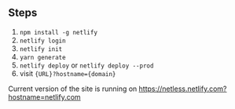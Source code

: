 ## Steps
1. `npm install -g netlify`
2. `netlify login`
3. `netlify init`
4. `yarn generate`
5. `netlify deploy` or `netlify deploy --prod`
6. visit `{URL}?hostname={domain}`  

Current version of the site is running on https://netless.netlify.com?hostname=netlify.com